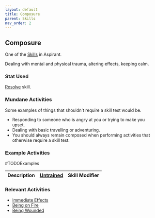 ```yaml
---
layout: default
title: Composure
parent: Skills
nav_order: 2
---
```

## Composure
One of the [Skills](Skills) in Aspirant. 

Dealing with mental and physical trauma, altering effects, keeping calm.

### Stat Used
[Resolve](Stats#Resolve) skill.

### Mundane Activities
Some examples of things that shouldn't require a skill test would be.
* Responding to someone who is angry at you or trying to make you upset.
* Dealing with basic travelling or adventuring.
* You should always remain composed when performing activities that otherwise require a skill test.

### Example Activities
#TODOExamples 

| Description                                      | [Untrained](Skills#Untrained) | Skill Modifier |
| ------------------------------------------------ | ----------------------------- | -------------- |


### Relevant Activities
* [Immediate Effects](Injury#Immediate%20Effects)
* [Being on Fire](Injury#Being%20on%20Fire)
* [Being Wounded](Injury#Being%20Wounded)